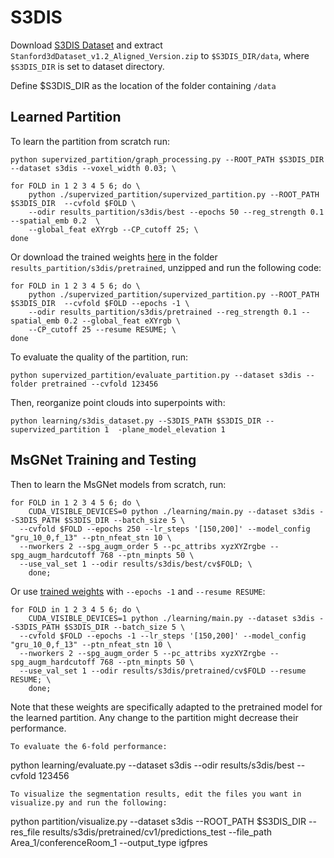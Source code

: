 # S3DIS

Download [S3DIS Dataset](http://buildingparser.stanford.edu/dataset.html) and extract `Stanford3dDataset_v1.2_Aligned_Version.zip` to `$S3DIS_DIR/data`, where `$S3DIS_DIR` is set to dataset directory.

Define $S3DIS_DIR as the location of the folder containing `/data`

## Learned Partition

To learn the partition from scratch run:
```
python supervized_partition/graph_processing.py --ROOT_PATH $S3DIS_DIR --dataset s3dis --voxel_width 0.03; \

for FOLD in 1 2 3 4 5 6; do \
    python ./supervized_partition/supervized_partition.py --ROOT_PATH $S3DIS_DIR  --cvfold $FOLD \
    --odir results_partition/s3dis/best --epochs 50 --reg_strength 0.1 --spatial_emb 0.2  \
    --global_feat eXYrgb --CP_cutoff 25; \
done
```
Or download the trained weights [here](http://recherche.ign.fr/llandrieu/SPG/S3DIS/pretrained.zip) in the folder `results_partition/s3dis/pretrained`, unzipped and run the following code:

```
for FOLD in 1 2 3 4 5 6; do \
    python ./supervized_partition/supervized_partition.py --ROOT_PATH $S3DIS_DIR  --cvfold $FOLD --epochs -1 \
    --odir results_partition/s3dis/pretrained --reg_strength 0.1 --spatial_emb 0.2 --global_feat eXYrgb \
    --CP_cutoff 25 --resume RESUME; \
done
```

To evaluate the quality of the partition, run:
```
python supervized_partition/evaluate_partition.py --dataset s3dis --folder pretrained --cvfold 123456
```

Then, reorganize point clouds into superpoints with:
```
python learning/s3dis_dataset.py --S3DIS_PATH $S3DIS_DIR --supervized_partition 1  -plane_model_elevation 1
```

## MsGNet Training and Testing
Then to learn the MsGNet models from scratch, run:
```
for FOLD in 1 2 3 4 5 6; do \
	CUDA_VISIBLE_DEVICES=0 python ./learning/main.py --dataset s3dis --S3DIS_PATH $S3DIS_DIR --batch_size 5 \
  --cvfold $FOLD --epochs 250 --lr_steps '[150,200]' --model_config "gru_10_0,f_13" --ptn_nfeat_stn 10 \
  --nworkers 2 --spg_augm_order 5 --pc_attribs xyzXYZrgbe --spg_augm_hardcutoff 768 --ptn_minpts 50 \
  --use_val_set 1 --odir results/s3dis/best/cv$FOLD; \
    done;
```

Or use [trained weights](https://cmu.box.com/s/41jrvat2mpx6vt5qrj5qng3gwk8z8rfc) with `--epochs -1` and `--resume RESUME`:
```
for FOLD in 1 2 3 4 5 6; do \
	CUDA_VISIBLE_DEVICES=1 python ./learning/main.py --dataset s3dis --S3DIS_PATH $S3DIS_DIR --batch_size 5 \
  --cvfold $FOLD --epochs -1 --lr_steps '[150,200]' --model_config "gru_10_0,f_13" --ptn_nfeat_stn 10 \
  --nworkers 2 --spg_augm_order 5 --pc_attribs xyzXYZrgbe --spg_augm_hardcutoff 768 --ptn_minpts 50 \
  --use_val_set 1 --odir results/s3dis/pretrained/cv$FOLD --resume RESUME; \
    done;
```
Note that these weights are specifically adapted to the pretrained model for the learned partition. Any change to the partition might decrease their performance. 
```
To evaluate the 6-fold performance:
```
python learning/evaluate.py --dataset s3dis --odir results/s3dis/best --cvfold 123456
```
To visualize the segmentation results, edit the files you want in visualize.py and run the following:
```
python partition/visualize.py --dataset s3dis --ROOT_PATH $S3DIS_DIR --res_file results/s3dis/pretrained/cv1/predictions_test --file_path Area_1/conferenceRoom_1 --output_type igfpres
```

